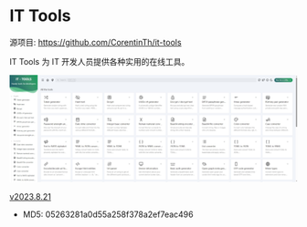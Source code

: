 # IT Tools

源项目: <https://github.com/CorentinTh/it-tools>

IT Tools 为 IT 开发人员提供各种实用的在线工具。

![it-tools](./it-tools.jpeg)

[v2023.8.21](https://github.com/Jay-Young/qpkg/releases/tag/v2023.8.21_it-tools)

- MD5: 05263281a0d55a258f378a2ef7eac496
